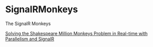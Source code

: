 SignalRMonkeys
==============

The SignalR Monkeys

[Solving the Shakespeare Million Monkeys Problem in Real-time with Parallelism and SignalR](http://www.hanselman.com/blog/SolvingTheShakespeareMillionMonkeysProblemInRealtimeWithParallelismAndSignalR.aspx)
